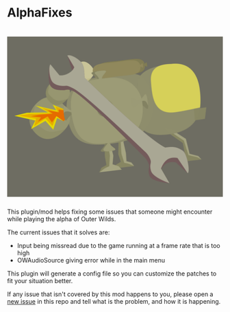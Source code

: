 # AlphaFixes

# ![AlphaFixesIcon](readmefigures/modIcon.png)

This plugin/mod helps fixing some issues that someone might encounter while playing the alpha of Outer Wilds.

The current issues that it solves are:

* Input being missread due to the game running at a frame rate that is too high
* OWAudioSource giving error while in the main menu

This plugin will generate a config file so you can customize the patches to fit your situation better.

If any issue that isn't covered by this mod happens to you, please open a [new issue](https://github.com/ShoosGun/AlphaFixes/issues/new?assignees=&labels=fix+request&template=alpha-fix-request.yml&title=%5BFix+Request%5D%3A+) in this repo and tell what is the problem, and how it is happening.
